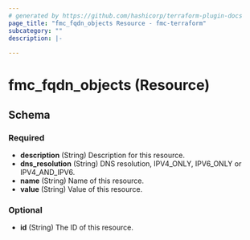 ```yaml
---
# generated by https://github.com/hashicorp/terraform-plugin-docs
page_title: "fmc_fqdn_objects Resource - fmc-terraform"
subcategory: ""
description: |-
  
---
```


# fmc_fqdn_objects (Resource)





<!-- schema generated by tfplugindocs -->
## Schema

### Required

- **description** (String) Description for this resource.
- **dns_resolution** (String) DNS resolution, IPV4_ONLY, IPV6_ONLY or IPV4_AND_IPV6.
- **name** (String) Name of this resource.
- **value** (String) Value of this resource.

### Optional

- **id** (String) The ID of this resource.


